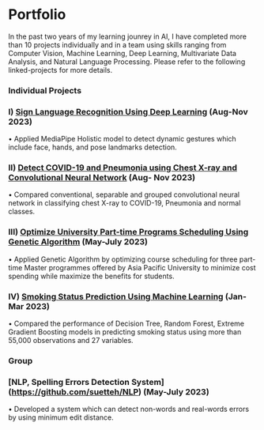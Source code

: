 # Portfolio
In the past two years of my learning jounrey in AI, I have completed more than 10 projects individually and in a team using skills ranging from Computer Vision, Machine Learning, Deep Learning, Multivariate Data Analysis, and Natural Language Processing. Please refer to the following linked-projects for more details.

### Individual Projects
### I) [Sign Language Recognition Using Deep Learning](https://github.com/suetteh/SignLanguageRecognition)	(Aug-Nov 2023) 
•	Applied MediaPipe Holistic model to detect dynamic gestures which include face, hands, and pose landmarks detection.

### II) [Detect COVID-19 and Pneumonia using Chest X-ray and Convolutional Neural Network](https://github.com/suetteh/Chest-X-ray-Classification) (Aug- Nov 2023)
•	Compared conventional, separable and grouped convolutional neural network in classifying chest X-ray to COVID-19, Pneumonia and normal classes.

### III) [Optimize University Part-time Programs Scheduling Using Genetic Algorithm](https://github.com/suetteh/ScheduleOptimizationUsingGeneticAlgorithm) (May-July 2023)
•	Applied Genetic Algorithm by optimizing course scheduling for three part-time Master programmes offered by Asia Pacific University to minimize cost spending while maximize the benefits for students.

### IV) [Smoking Status Prediction Using Machine Learning](https://github.com/suetteh/SmokingStatusPrediction) (Jan-Mar 2023)
•	Compared the performance of Decision Tree, Random Forest, Extreme Gradient Boosting models in predicting smoking status using more than 55,000 observations and 27 variables.

### Group
### [NLP, Spelling Errors Detection System] (https://github.com/suetteh/NLP) (May-July 2023)
•	Developed a system which can detect non-words and real-words errors by using minimum edit distance.

